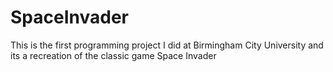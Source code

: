 # SpaceInvader

This is the first programming project I did at Birmingham City University and its a recreation of the classic game Space Invader
